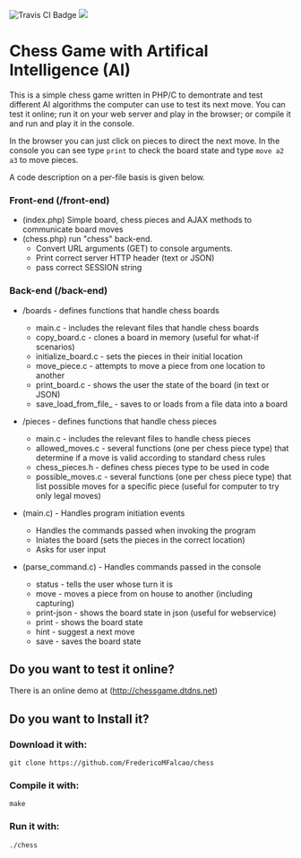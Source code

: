 ![Travis CI Badge](https://travis-ci.org/FredericoMFalcao/chess.svg?branch=master)
![](https://api.keen.io/3.0/projects/58c7b2c30935ce7223c4d8b8/events/page_views?api_key=3E921A47984F4CAE2B3839A4251B348377C5BC1887B9AB1CCE4DD3AFC2A1E7AD74ACF3579905EC7487E192A165195725969678879B31EF1222BBB43DDE15C7E1C2FC78E44830CCA7E89D4AA9B1F32F7497816D6F0A22FA1E9E31DB17CA511322&data=eyJwYWdlIjoibWFpbnBhZ2UifQ==)

#  Chess Game with Artifical Intelligence (AI)

This is a simple chess game written in PHP/C to demontrate and test different AI algorithms the computer can use to test its next move. You can test it online; run it on your web server and play in the browser; or compile it and run and play it in the console.

In the browser you can just click on pieces to direct the next move.
In the console you can see type `print` to check the board state and type `move a2 a3` to move pieces.

A code description on a per-file basis is given below.

### Front-end (/front-end)

-  (index.php) Simple board, chess pieces and AJAX methods to communicate board moves
-  (chess.php) run "chess" back-end.  
	- Convert URL arguments (GET) to console arguments.
	- Print correct server HTTP header (text or JSON)
	- pass correct SESSION string
	
### Back-end (/back-end)

- /boards - defines functions that handle chess boards
	- main.c - includes the relevant files that handle chess boards
	- copy_board.c - clones a board in memory (useful for what-if scenarios)
	- initialize_board.c - sets the pieces in their initial location
	- move_piece.c - attempts to move a piece from one location to another
	- print_board.c - shows the user the state of the board (in text or JSON)
	- save\_load\_from\_file\_ - saves to or loads from a file data into a board
	
- /pieces - defines functions that handle chess pieces
	- main.c - includes the relevant files to handle chess pieces 
	- allowed_moves.c - several functions (one per chess piece type) that determine if a move is valid according to standard chess rules 
	- chess_pieces.h - defines chess pieces type to be used in code
	- possible_moves.c - several functions (one per chess piece type) that list possible moves for a specific piece (useful for computer to try only legal moves)

- (main.c) - Handles program initiation events
	- Handles the commands passed when invoking the program
	- Iniates the board (sets the pieces in the correct location)
	- Asks for user input

- (parse_command.c) - Handles commands passed in the console
	- status - tells the user whose turn it is
	- move - moves a piece from on house to another (including capturing)
	- print-json - shows the board state in json (useful for webservice)
	- print - shows the board state
	- hint - suggest a next move
	- save - saves the board state



## Do you want to test it online?

There is an online demo at (http://chessgame.dtdns.net)


## Do you want to Install it?

### Download it with:
`git clone https://github.com/FredericoMFalcao/chess`

### Compile it with:
`make`

### Run it with:
`./chess`
